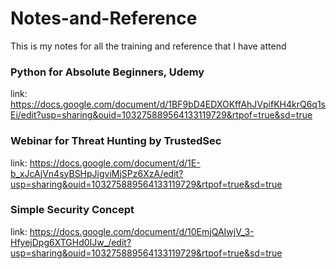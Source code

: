 # Notes-and-Reference

This is my notes for all the training and reference that I have attend

### Python for Absolute Beginners, Udemy
link: https://docs.google.com/document/d/1BF9bD4EDXOKffAhJVpifKH4krQ6q1sEi/edit?usp=sharing&ouid=103275889564133119729&rtpof=true&sd=true

### Webinar for Threat Hunting by TrustedSec
link: https://docs.google.com/document/d/1E-b_xJcAjVn4syBSHpJigviMjSPz6XzA/edit?usp=sharing&ouid=103275889564133119729&rtpof=true&sd=true

### Simple Security Concept
link: https://docs.google.com/document/d/10EmjQAIwjV_3-HfyejDpg6XTGHd0IJw_/edit?usp=sharing&ouid=103275889564133119729&rtpof=true&sd=true




